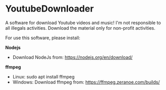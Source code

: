 # YoutubeDownloader
A software for download Youtube videos and music! 
I'm not responsible to all illegals activities. Download the material only for non-profit activities.

For use this software, please install:

**Nodejs**
 
 - Download NodeJs from: https://nodejs.org/en/download/

**ffmpeg**

 - Linux: sudo apt install ffmpeg
 - Windows: Download ffmpeg from: https://ffmpeg.zeranoe.com/builds/
